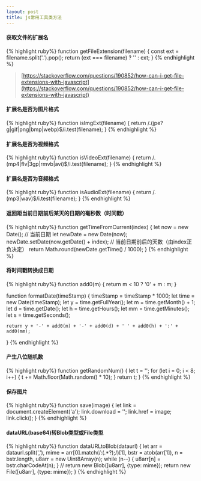 ```yaml
---
layout: post
title: js常用工具类方法
---
```


#### 获取文件的扩展名
{% highlight ruby%}
function getFileExtension(filename) {
    const ext = filename.split('.').pop();
    return (ext === filename) ? '' : ext;
}
{% endhighlight %}
> [https://stackoverflow.com/questions/190852/how-can-i-get-file-extensions-with-javascript](https://stackoverflow.com/questions/190852/how-can-i-get-file-extensions-with-javascript)

#### 扩展名是否为图片格式
{% highlight ruby%}
function isImgExt(filename) {
    return /\.(jpe?g|gif|png|bmp|webp)$/i.test(filename);
}
{% endhighlight %}

#### 扩展名是否为视频格式
{% highlight ruby%}
function isVideoExt(filename) {
    return /\.(mp4|flv|3gp|rmvb|avi)$/i.test(filename);
}
{% endhighlight %}

#### 扩展名是否为音频格式
{% highlight ruby%}
function isAudioExt(filename) {
    return /\.(mp3|wav)$/i.test(filename);
}
{% endhighlight %}

#### 返回距当前日期前后某天的日期的毫秒数（时间戳）
{% highlight ruby%}
function getTimeFromCurrent(index) {
    let now = new Date(); // 当前日期
    let newDate = new Date(now);
    newDate.setDate(now.getDate() + index); // 当前日期前后的天数（由index正负决定）
    return Math.round(newDate.getTime() / 1000);
}
{% endhighlight %}

#### 将时间戳转换成日期
{% highlight ruby%}
function add0(m) {
    return m < 10 ? '0' + m : m;
}

function formatDate(timeStamp) {
    timeStamp = timeStamp * 1000;
    let time = new Date(timeStamp);
    let y = time.getFullYear();
    let m = time.getMonth() + 1;
    let d = time.getDate();
    let h = time.getHours();
    let mm = time.getMinutes();
    let s = time.getSeconds();

    return y + '-' + add0(m) + '-' + add0(d) + ' ' + add0(h) + ':' + add0(mm);
}
{% endhighlight %}

#### 产生八位随机数
{% highlight ruby%}
function getRandomNum() {
    let t = '';
    for (let i = 0; i < 8; i++) {
        t += Math.floor(Math.random() * 10);
    }
    return t;
}
{% endhighlight %}

#### 保存图片
{% highlight ruby%}
function save(image) {
    let link = document.createElement('a');
    link.download = '';
    link.href = image;
    link.click();
}
{% endhighlight %}

#### dataURL(base64)转Blob类型或File类型
{% highlight ruby%}
function dataURLtoBlob(dataurl) {
    let arr = dataurl.split(','), mime = arr[0].match(/:(.*?);/)[1],
        bstr = atob(arr[1]), n = bstr.length, u8arr = new Uint8Array(n);
    while (n--) {
        u8arr[n] = bstr.charCodeAt(n);
    }
    // return new Blob([u8arr], {type: mime});
    return new File([u8arr], {type: mime});
}
{% endhighlight %}
